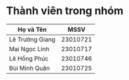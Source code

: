 # **Thành viên trong nhóm**


|     Họ và Tên     |    MSSV    | 
|-------------------|------------|
|  Lê Trường Giang  |  23010721  |
|   Mai Ngọc Linh   |  23010717  |
|    Lê Hồng Phúc   |  23010746  |
|   Bùi Minh Quân   |  23010725  |
